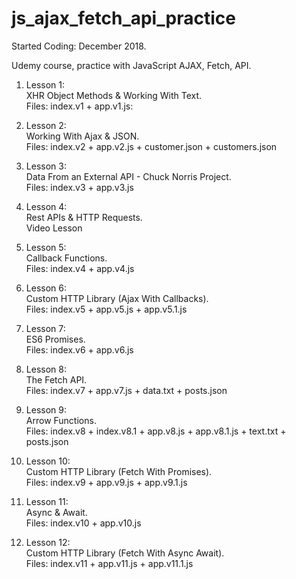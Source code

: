 # js_ajax_fetch_api_practice

Started Coding: December 2018.

Udemy course, practice with JavaScript AJAX, Fetch, API. 

1. Lesson 1:<br>
XHR Object Methods & Working With Text.<br>
Files: index.v1 + app.v1.js:


2. Lesson 2:<br>
Working With Ajax & JSON.<br>
Files: index.v2 + app.v2.js + customer.json + customers.json

3. Lesson 3:<br>
Data From an External API - Chuck Norris Project.<br>
Files: index.v3 + app.v3.js

4. Lesson 4:<br>
Rest APIs & HTTP Requests.<br>
Video Lesson

5. Lesson 5:<br>
Callback Functions.<br>
Files: index.v4 + app.v4.js

6. Lesson 6:<br>
Custom HTTP Library (Ajax With Callbacks).<br>
Files: index.v5 + app.v5.js + app.v5.1.js

7. Lesson 7:<br>
ES6 Promises.<br>
Files: index.v6 + app.v6.js

8. Lesson 8:<br>
The Fetch API.<br>
Files: index.v7 + app.v7.js + data.txt + posts.json

9. Lesson 9:<br>
Arrow Functions.<br>
Files: index.v8 + index.v8.1 + app.v8.js + app.v8.1.js + text.txt + posts.json

10. Lesson 10:<br>
Custom HTTP Library (Fetch With Promises).<br>
Files: index.v9 + app.v9.js + app.v9.1.js

11. Lesson 11:<br>
Async & Await.<br>
Files: index.v10 + app.v10.js

12. Lesson 12:<br>
Custom HTTP Library (Fetch With Async Await).<br>
Files: index.v11 + app.v11.js + app.v11.1.js




